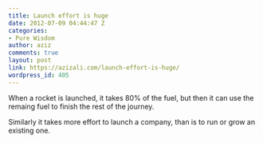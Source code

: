 ```yaml
---
title: Launch effort is huge
date: 2012-07-09 04:44:47 Z
categories:
- Pure Wisdom
author: aziz
comments: true
layout: post
link: https://azizali.com/launch-effort-is-huge/
wordpress_id: 405
---
```


When a rocket is launched, it takes 80% of the fuel, but then it can use the remaing fuel to finish the rest of the journey.

Similarly it takes more effort to launch a company, than is to run or grow an existing one.

